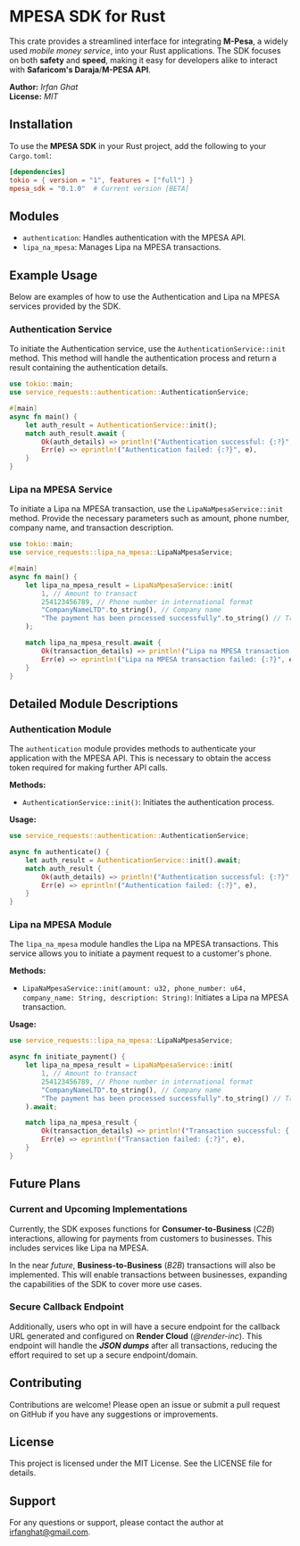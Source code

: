 
# MPESA SDK for Rust

This crate provides a streamlined interface for integrating **M-Pesa**, a widely used *mobile money service*, into your Rust applications. The SDK focuses on both **safety** and **speed**, making it easy for developers alike to interact with **Safaricom's Daraja**/**M-PESA API**.

**Author:** *Irfan Ghat*  
**License:** *MIT*

## Installation

To use the **MPESA SDK** in your Rust project, add the following to your `Cargo.toml`:

```toml
[dependencies]
tokio = { version = "1", features = ["full"] }
mpesa_sdk = "0.1.0"  # Current version [BETA] 
```
## Modules

-   `authentication`: Handles authentication with the MPESA API.
-   `lipa_na_mpesa`: Manages Lipa na MPESA transactions.

## Example Usage

Below are examples of how to use the Authentication and Lipa na MPESA services provided by the SDK.

### Authentication Service

To initiate the Authentication service, use the `AuthenticationService::init` method. This method will handle the authentication process and return a result containing the authentication details.

```rust
use tokio::main;
use service_requests::authentication::AuthenticationService;

#[main]
async fn main() {
    let auth_result = AuthenticationService::init();
    match auth_result.await {
        Ok(auth_details) => println!("Authentication successful: {:?}", auth_details),
        Err(e) => eprintln!("Authentication failed: {:?}", e),
    }
}
```
### Lipa na MPESA Service

To initiate a Lipa na MPESA transaction, use the `LipaNaMpesaService::init` method. Provide the necessary parameters such as amount, phone number, company name, and transaction description.

```rust
use tokio::main;
use service_requests::lipa_na_mpesa::LipaNaMpesaService;

#[main]
async fn main() {
    let lipa_na_mpesa_result = LipaNaMpesaService::init(
        1, // Amount to transact
        254123456789, // Phone number in international format
        "CompanyNameLTD".to_string(), // Company name
        "The payment has been processed successfully".to_string() // Transaction description
    );

    match lipa_na_mpesa_result.await {
        Ok(transaction_details) => println!("Lipa na MPESA transaction successful: {:?}", transaction_details),
        Err(e) => eprintln!("Lipa na MPESA transaction failed: {:?}", e),
    }
}
```
## Detailed Module Descriptions

### Authentication Module

The `authentication` module provides methods to authenticate your application with the MPESA API. This is necessary to obtain the access token required for making further API calls.

**Methods:**

-   `AuthenticationService::init()`: Initiates the authentication process.

**Usage:**

```rust
use service_requests::authentication::AuthenticationService;

async fn authenticate() {
    let auth_result = AuthenticationService::init().await;
    match auth_result {
        Ok(auth_details) => println!("Authentication successful: {:?}", auth_details),
        Err(e) => eprintln!("Authentication failed: {:?}", e),
    }
}
```
### Lipa na MPESA Module

The `lipa_na_mpesa` module handles the Lipa na MPESA transactions. This service allows you to initiate a payment request to a customer's phone.

**Methods:**

-   `LipaNaMpesaService::init(amount: u32, phone_number: u64, company_name: String, description: String)`: Initiates a Lipa na MPESA transaction.

**Usage:**

```rust
use service_requests::lipa_na_mpesa::LipaNaMpesaService;

async fn initiate_payment() {
    let lipa_na_mpesa_result = LipaNaMpesaService::init(
        1, // Amount to transact
        254123456789, // Phone number in international format
        "CompanyNameLTD".to_string(), // Company name
        "The payment has been processed successfully".to_string() // Transaction description
    ).await;

    match lipa_na_mpesa_result {
        Ok(transaction_details) => println!("Transaction successful: {:?}", transaction_details),
        Err(e) => eprintln!("Transaction failed: {:?}", e),
    }
}
``` 

## Future Plans

### Current and Upcoming Implementations

Currently, the SDK exposes functions for **Consumer-to-Business** (*C2B*) interactions, allowing for payments from customers to businesses. This includes services like Lipa na MPESA.

In the near *future*, **Business-to-Business** (*B2B*) transactions will also be implemented. This will enable transactions between businesses, expanding the capabilities of the SDK to cover more use cases.

### Secure Callback Endpoint

Additionally, users who opt in will have a secure endpoint for the callback URL generated and configured on **Render Cloud** (*@render-inc*). This endpoint will handle the ***JSON dumps*** after all transactions, reducing the effort required to set up a secure endpoint/domain.

## Contributing

Contributions are welcome! Please open an issue or submit a pull request on GitHub if you have any suggestions or improvements.

## License

This project is licensed under the MIT License. See the LICENSE file for details.

## Support

For any questions or support, please contact the author at irfanghat@gmail.com.